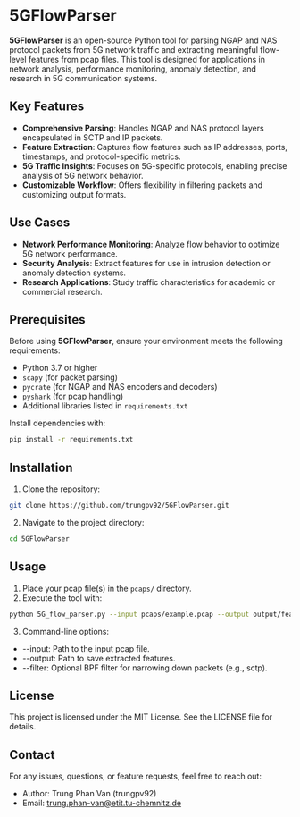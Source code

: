 # 5GFlowParser

**5GFlowParser** is an open-source Python tool for parsing NGAP and NAS protocol packets from 5G network traffic and extracting meaningful flow-level features from pcap files. This tool is designed for applications in network analysis, performance monitoring, anomaly detection, and research in 5G communication systems.

## Key Features
- **Comprehensive Parsing**: Handles NGAP and NAS protocol layers encapsulated in SCTP and IP packets.
- **Feature Extraction**: Captures flow features such as IP addresses, ports, timestamps, and protocol-specific metrics.
- **5G Traffic Insights**: Focuses on 5G-specific protocols, enabling precise analysis of 5G network behavior.
- **Customizable Workflow**: Offers flexibility in filtering packets and customizing output formats.

## Use Cases
- **Network Performance Monitoring**: Analyze flow behavior to optimize 5G network performance.
- **Security Analysis**: Extract features for use in intrusion detection or anomaly detection systems.
- **Research Applications**: Study traffic characteristics for academic or commercial research.

## Prerequisites
Before using **5GFlowParser**, ensure your environment meets the following requirements:
- Python 3.7 or higher
- `scapy` (for packet parsing)
- `pycrate` (for NGAP and NAS encoders and decoders)
- `pyshark` (for pcap handling)
- Additional libraries listed in `requirements.txt`

Install dependencies with:
```bash
pip install -r requirements.txt
```

## Installation
1. Clone the repository:
```bash
git clone https://github.com/trungpv92/5GFlowParser.git
```
2. Navigate to the project directory:
```bash
cd 5GFlowParser
```

## Usage
1. Place your pcap file(s) in the ```pcaps/``` directory.
2. Execute the tool with:
```bash
python 5G_flow_parser.py --input pcaps/example.pcap --output output/features.csv
```
3. Command-line options:
  - --input: Path to the input pcap file.
  - --output: Path to save extracted features.
  - --filter: Optional BPF filter for narrowing down packets (e.g., sctp).

## License
This project is licensed under the MIT License. See the LICENSE file for details.

## Contact
For any issues, questions, or feature requests, feel free to reach out:
  - Author: Trung Phan Van (trungpv92)
  - Email: trung.phan-van@etit.tu-chemnitz.de
